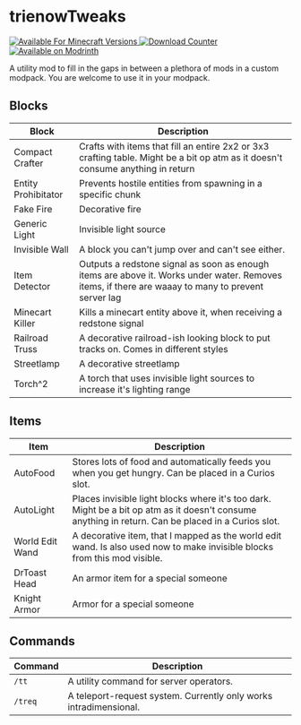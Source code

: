 # trienowTweaks

[![Available For Minecraft Versions](https://cf.way2muchnoise.eu/versions/trienowtweaks.svg) ![Download Counter](https://cf.way2muchnoise.eu/full_trienowtweaks_downloads.svg)](https://www.curseforge.com/minecraft/mc-mods/trienowtweaks)
[![Available on Modrinth](https://service.trienow.de/trienowtweaks/modrinth)](https://modrinth.com/mod/trienowtweaks)

A utility mod to fill in the gaps in between a plethora of mods in a custom modpack. You are welcome to use it in your modpack.

## Blocks

| Block               | Description                                                                                                                                        |
|---------------------|----------------------------------------------------------------------------------------------------------------------------------------------------|
| Compact Crafter     | Crafts with items that fill an entire 2x2 or 3x3 crafting table. Might be a bit op atm as it doesn't consume anything in return                    |
| Entity Prohibitator | Prevents hostile entities from spawning in a specific chunk                                                                                        |
| Fake Fire           | Decorative fire                                                                                                                                    |
| Generic Light       | Invisible light source                                                                                                                             |
| Invisible Wall      | A block you can't jump over and can't see either.                                                                                                  |
| Item Detector       | Outputs a redstone signal as soon as enough items are above it. Works under water. Removes items, if there are waaay to many to prevent server lag |
| Minecart Killer     | Kills a minecart entity above it, when receiving a redstone signal                                                                                 |
| Railroad Truss      | A decorative railroad-ish looking block to put tracks on. Comes in different styles                                                                |
| Streetlamp          | A decorative streetlamp                                                                                                                            |
| Torch^2             | A torch that uses invisible light sources to increase it's lighting range                                                                          | 

## Items

| Item            | Description                                                                                                                                        |
|-----------------|----------------------------------------------------------------------------------------------------------------------------------------------------|
| AutoFood        | Stores lots of food and automatically feeds you when you get hungry. Can be placed in a Curios slot.                                               |
| AutoLight       | Places invisible light blocks where it's too dark. Might be a bit op atm as it doesn't consume anything in return. Can be placed in a Curios slot. |
| World Edit Wand | A decorative item, that I mapped as the world edit wand. Is also used now to make invisible blocks from this mod visible.                          |
| DrToast Head    | An armor item for a special someone                                                                                                                |
| Knight Armor    | Armor for a special someone                                                                                                                        |

## Commands

| Command | Description                                                       |
|---------|-------------------------------------------------------------------|
| `/tt`   | A utility command for server operators.                           |
| `/treq` | A teleport-request system. Currently only works intradimensional. |